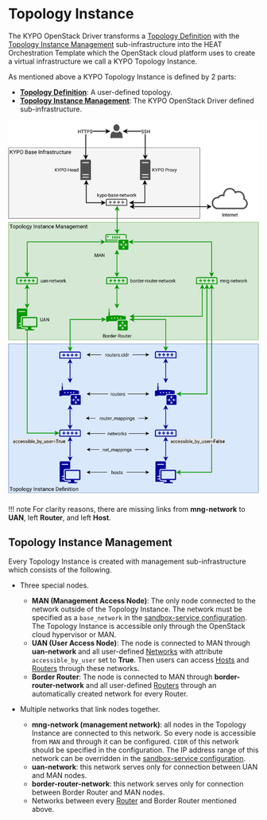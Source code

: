 # Topology Instance

The KYPO OpenStack Driver transforms a [Topology Definition](../topology-definition) with the [Topology Instance Management](#topology-instance-management) sub-infrastructure into the HEAT Orchestration Template which the OpenStack cloud platform uses to create a virtual infrastructure we call a KYPO Topology Instance.

As mentioned above a KYPO Topology Instance is defined by 2 parts:

* [**Topology Definition**](../topology-definition): A user-defined topology.
* [**Topology Instance Management**](#topology-instance-management): The KYPO OpenStack Driver defined sub-infrastructure.

![topology-instance-color](../../../img/user-guide-advanced/sandboxes/topology-instance-color.png)

!!! note
    For clarity reasons, there are missing links from **mng-network** to **UAN**, left **Router**, and left **Host**.

## Topology Instance Management

Every Topology Instance is created with management sub-infrastructure which consists of the following.

* Three special nodes.
    * **MAN (Management Access Node)**: The only node connected to the network outside of the Topology Instance.
        The network must be specified as a `base_network` in the [sandbox-service configuration](../../../../installation-guide/kypo-platform-configuration).
        The Topology Instance is accessible only through the OpenStack cloud hypervisor or MAN.
    * **UAN (User Access Node)**: The node is connected to MAN through **uan-network** and all user-defined [Networks](../topology-definition#networks) with attribute `accessible_by_user` set to **True**.
        Then users can access [Hosts](../topology-definition#hosts) and [Routers](../topology-definition#routers) through these networks.
    * **Border Router**: The node is connected to MAN through **border-router-network** and all user-defined [Routers](../topology-definition#routers) through an automatically created network for every Router.

* Multiple networks that link nodes together.
    * **mng-network (management network)**: all nodes in the Topology Instance are connected to this network. So every node is accessible from `MAN` and through it can be configured. `CIDR` of this network should be specified in the configuration. The IP address range of this network can be overridden in the [sandbox-service configuration](../../../../installation-guide/kypo-platform-configuration).
    * **uan-network**: this network serves only for connection between UAN and MAN nodes.
    * **border-router-network**: this network serves only for connection between Border Router and MAN nodes.
    * Networks between every [Router](../topology-definition#routers) and Border Router mentioned above.
